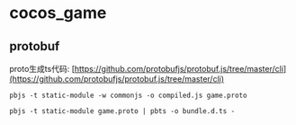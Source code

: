 # cocos_game

## protobuf

proto生成ts代码: [https://github.com/protobufjs/protobuf.js/tree/master/cli](https://github.com/protobufjs/protobuf.js/tree/master/cli)

```
pbjs -t static-module -w commonjs -o compiled.js game.proto

pbjs -t static-module game.proto | pbts -o bundle.d.ts -
```